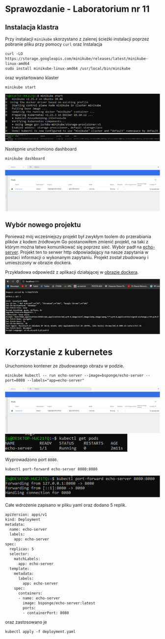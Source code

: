 # Sprawozdanie - Laboratorium nr 11

## Instalacja klastra

Przy instalacji `minikube` skorzystano z zalenej ścieżki instalacji poprzez pobranie pliku przy pomocy `curl` oraz instalacja

```
curl -LO https://storage.googleapis.com/minikube/releases/latest/minikube-linux-amd64
sudo install minikube-linux-amd64 /usr/local/bin/minikube
```

oraz wystartowano klaster

```
minikube start
```

![1](1.PNG)
![2](2.PNG)

Następnie uruchomiono dashboard 

```
minikube dashboard
```

![8](4.PNG)

## Wybór nowego projektu

Ponieważ mój wcześniejszy projekt był zwykłym toolem do przerabiania plików z kodem źródłowym Go postanowiłem zmienić projekt, na taki z którym można łatwo komunikować się poprzez sieć. Wybór padł na [echo-server](https://github.com/bsponge/echo-server). Projekt ten to serwer http odpowiadający na nasze zapytania w postaci informacji o wykonanym zapytaniu. Projekt został zbudowany i umieszczony w obrazie dockera.

Przykładowa odpowiedź z aplikacji działającej w [obrazie dockera](https://hub.docker.com/repository/docker/bsponge/echo-server).

![3](3.PNG)

# Korzystanie z kubernetes

Uruchomiono kontener ze zbudowanego obrazu w podzie.

```
minikube kubectl -- run echo-server --image=bsponge/echo-server --port=8080 --labels="app=echo-server"
```

![4](4.PNG)
![5](5.PNG)

Wyprowadzono port `8080`.

```
kubectl port-forward echo-server 8080:8080
```

![6](6.PNG)

Całe wdrożenie zapisano w pliku yaml oraz dodano 5 replik.

```
apiVersion: apps/v1
kind: Deployment
metadata:
  name: echo-server
  labels:
    app: echo-server
spec:
  replicas: 5
  selector:
    matchLabels:
      app: echo-server
  template:
    metadata:
      labels:
        app: echo-server
    spec:
      containers:
      - name: echo-server
        image: bsponge/echo-server:latest
        ports:
        - containerPort: 8080

```

oraz zastosowano je

```
kubectl apply -f deployment.yaml
```